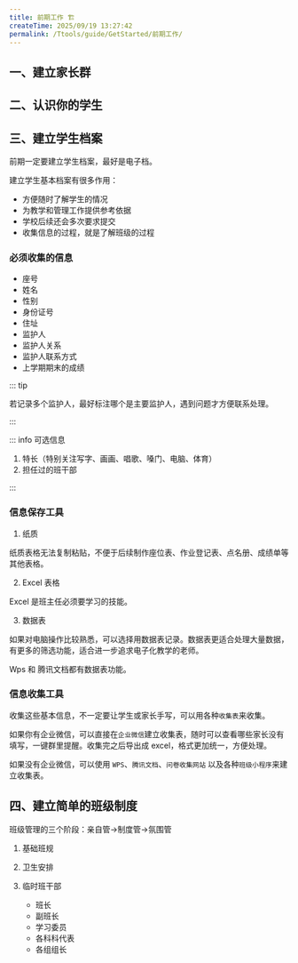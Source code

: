```yaml
---
title: 前期工作 🏗️
createTime: 2025/09/19 13:27:42
permalink: /Ttools/guide/GetStarted/前期工作/
---
```


## 一、建立家长群

## 二、认识你的学生

## 三、建立学生档案

前期一定要建立学生档案，最好是电子档。

建立学生基本档案有很多作用：

- 方便随时了解学生的情况
- 为教学和管理工作提供参考依据
- 学校后续还会多次要求提交
- 收集信息的过程，就是了解班级的过程

### 必须收集的信息

- 座号
- 姓名
- 性别
- 身份证号
- 住址
- 监护人
- 监护人关系
- 监护人联系方式
- 上学期期末的成绩

::: tip

若记录多个监护人，最好标注哪个是主要监护人，遇到问题才方便联系处理。

:::

::: info 可选信息

1. 特长（特别关注写字、画画、唱歌、嗓门、电脑、体育）
2. 担任过的班干部

:::

### 信息保存工具

1. 纸质 <Badge text="不推荐" type="danger" />

纸质表格无法复制粘贴，不便于后续制作座位表、作业登记表、点名册、成绩单等其他表格。

2. Excel 表格 <Badge text="推荐" type="tip" />

Excel 是班主任必须要学习的技能。

<LinkCard title="Excel 名册模版" href="https://www.kdocs.cn/l/cntFYjEUiuYB" />

3. 数据表 <Badge text="推荐" type="tip" />

如果对电脑操作比较熟悉，可以选择用数据表记录。数据表更适合处理大量数据，有更多的筛选功能，适合进一步追求电子化教学的老师。

Wps 和 腾讯文档都有数据表功能。

<LinkCard title="WPS 数据表模板" href="https://www.kdocs.cn/l/ci5JHZfGjTfk" />
<LinkCard title="WPS 数据表模板（分层）" href="https://www.kdocs.cn/l/clhtnbkCtVaV" />

### 信息收集工具

收集这些基本信息，不一定要让学生或家长手写，可以用各种`收集表`来收集。

如果你有企业微信，可以直接在`企业微信`建立收集表，随时可以查看哪些家长没有填写，一键群里提醒。收集完之后导出成 excel，格式更加统一，方便处理。

如果没有企业微信，可以使用 `WPS`、`腾讯文档`、`问卷收集网站` 以及各种`班级小程序`来建立收集表。

## 四、建立简单的班级制度

班级管理的三个阶段：亲自管→制度管→氛围管

1. 基础班规

2. 卫生安排

3. 临时班干部
    - 班长
    - 副班长
    - 学习委员
    - 各科科代表
    - 各组组长
